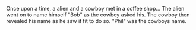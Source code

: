 Once upon a time, a alien and a cowboy met in a coffee shop...
The alien went on to name himself "Bob" as the cowboy asked his.
The cowboy then revealed his name as he saw it fit to do so.
"Phil" was the cowboys name.
